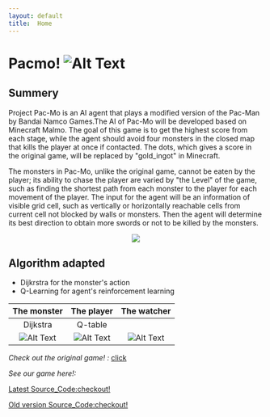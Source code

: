 ```yaml
---
layout: default
title:  Home
---
```


Pacmo! ![Alt Text](https://github.com/qdingqim/Pac-mo/raw/master/docs/timg.gif) 
=========

Summery
---------

Project Pac-Mo is an AI agent that plays a modified version of the Pac-Man by Bandai Namco Games.The AI of Pac-Mo will be developed based on Minecraft Malmo. The goal of this game is to get the highest score from each stage, while the agent should avoid four monsters in the closed map that kills the player at once if contacted. The dots, which gives a score in the original game, will be replaced by "gold_ingot" in Minecraft. 

The monsters in Pac-Mo, unlike the original game, cannot be eaten by the player; its ability to chase the player are varied by "the Level" of the game, such as finding the shortest path from each monster to the player for each movement of the player. The input for the agent will be an information of visible grid cell, such as vertically or horizontally reachable cells from current cell not blocked by walls or monsters. Then the agent will determine its best direction to obtain more swords or not to be killed by the monsters.

<div style="text-align:center"><img src ="https://github.com/qdingqim/Pac-mo/raw/master/docs/initial_capture.png" /></div>  

Algorithm adapted
---------
- Dijkrstra for the monster's action
- Q-Learning for agent's reinforcement learning

| The monster     | The player  |    The watcher|     
| :-------:       | :-------:   |  :-------:    |    
| Dijkstra        |    Q-table  |               |     
|![Alt Text](https://github.com/qdingqim/Pac-mo/raw/master/docs/initial_capture.png)    |      ![Alt Text](https://github.com/qdingqim/Pac-mo/raw/master/docs/initial_capture.png)   |     ![Alt Text](https://github.com/qdingqim/Pac-mo/raw/master/docs/initial_capture.png)    | 

_Check out the original game! :_ [click](https://www.google.com/search?q=pac+man&rlz=1C1CHZL_zh-CNUS736US736&oq=pac+man&aqs=chrome..69i57j0l5.2287j0j9&sourceid=chrome&ie=UTF-8#clb=clb)

_See our game here!:_


[Latest Source_Code:checkout!](https://github.com/qdingqim/Pac-mo/blob/master/pacmo1_6.py)

[Old version Source_Code:checkout!](https://github.com/qdingqim/Pac-mo)
